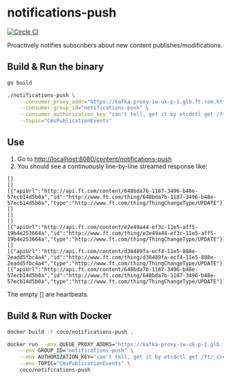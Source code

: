 # notifications-push

[![Circle CI](https://circleci.com/gh/Financial-Times/notifications-push/tree/master.png?style=shield)](https://circleci.com/gh/Financial-Times/notifications-push/tree/master)

Proactively notifies subscribers about new content publishes/modifications.

## Build & Run the binary

```bash
go build

./notifications-push \
    --consumer_proxy_addr="https://kafka-proxy-iw-uk-p-1.glb.ft.com,https://kafka-proxy-iw-uk-p-2.glb.ft.com" \
    --consumer_group_id="notifications-push" \
    --consumer_authorization_key "can't tell, get it by etcdctl get /ft/_credentials/kafka-bridge/authorization_key" \
    --topic="CmsPublicationEvents"
```

## Use

1. Go to [http://localhost:8080/content/notifications-push](http://localhost:8080/content/notifications-push)
2. You should see a continuously line-by-line streamed response like:
```
[]
[]
[{"apiUrl":"http://api.ft.com/content/648bda7b-1187-3496-b48e-57ecb14d5b0a","id":"http://www.ft.com/thing/648bda7b-1187-3496-b48e-57ecb14d5b0a","type":"http://www.ft.com/thing/ThingChangeType/UPDATE"}]
[]
[]
[]
[{"apiUrl":"http://api.ft.com/content/e2e49a44-ef3c-11e5-aff5-19b4e253664a","id":"http://www.ft.com/thing/e2e49a44-ef3c-11e5-aff5-19b4e253664a","type":"http://www.ft.com/thing/ThingChangeType/UPDATE"}]
[]
[{"apiUrl":"http://api.ft.com/content/d38489fa-ecf4-11e5-888e-2eadd5fbc4a4","id":"http://www.ft.com/thing/d38489fa-ecf4-11e5-888e-2eadd5fbc4a4","type":"http://www.ft.com/thing/ThingChangeType/UPDATE"}]
[{"apiUrl":"http://api.ft.com/content/648bda7b-1187-3496-b48e-57ecb14d5b0a","id":"http://www.ft.com/thing/648bda7b-1187-3496-b48e-57ecb14d5b0a","type":"http://www.ft.com/thing/ThingChangeType/UPDATE"}]
```

The empty [] are heartbeats.

## Build & Run with Docker

```bash
docker build -t coco/notifications-push .

docker run --env QUEUE_PROXY_ADDRS="https://kafka-proxy-iw-uk-p-1.glb.ft.com,https://kafka-proxy-iw-uk-p-2.glb.ft.com" \
    --env GROUP_ID="notifications-push" \
    --env AUTHORIZATION_KEY="can't tell, get it by etcdctl get /ft/_credentials/kafka-bridge/authorization_key" \
    --env TOPIC="CmsPublicationEvents" \
    coco/notifications-push
```
